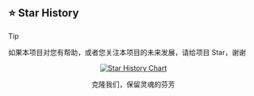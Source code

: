 ## ⭐ Star History
> [!TIP] 
> 如果本项目对您有帮助，或者您关注本项目的未来发展，请给项目 Star，谢谢 

<div align="center">

[![Star History Chart](https://api.star-history.com/svg?repos=ZiminCN/titaatit_can_adapter&type=Date)](https://www.star-history.com/#ZiminCN/titaatit_can_adapter&Date)

</div>

<div align="center"> 克隆我们，保留灵魂的芬芳 </div>